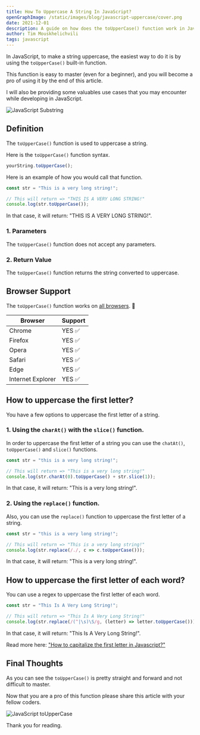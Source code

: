 ```yaml
---
title: How To Uppercase A String In JavaScript?
openGraphImage: /static/images/blog/javascript-uppercase/cover.png
date: 2021-12-01
description: A guide on how does the toUpperCase() function work in JavaScript? Definition + Examples.
author: Tim Mouskhelichvili
tags: javascript
---
```


In JavaScript, to make a string uppercase, the easiest way to do it is by using the `toUpperCase()` built-in function.

This function is easy to master (even for a beginner), and you will become a pro of using it by the end of this article.

I will also be providing some valuables use cases that you may encounter while developing in JavaScript.

![JavaScript Substring](/static/images/blog/javascript-uppercase/cover.png)

<Summary />

## Definition

The `toUpperCase()` function is used to uppercase a string.

Here is the `toUpperCase()` function syntax.

```javascript
yourString.toUpperCase();
```

Here is an example of how you would call that function.

```javascript
const str = "This is a very long string!";

// This will return => "THIS IS A VERY LONG STRING!"
console.log(str.toUpperCase());
```

In that case, it will return: "THIS IS A VERY LONG STRING!".

### 1. Parameters

The `toUpperCase()` function does not accept any parameters.

### 2. Return Value

The `toUpperCase()` function returns the string converted to uppercase.

## Browser Support

The `toUpperCase()` function works on [all browsers](https://caniuse.com/mdn-javascript_builtins_string_touppercase). 🥳

| Browser | Support |
| ------- | ------- |
| Chrome | YES ✅ |
| Firefox | YES ✅ |
| Opera | YES ✅ |
| Safari | YES ✅ |
| Edge | YES ✅ |
| Internet Explorer | YES ✅ |

## How to uppercase the first letter?

You have a few options to uppercase the first letter of a string.

### 1. Using the `charAt()` with the `slice()` function.

In order to uppercase the first letter of a string you can use the `chatAt()`, `toUpperCase()` and `slice()` functions.

```javascript
const str = "this is a very long string!";

// This will return => "This is a very long string!"
console.log(str.charAt(0).toUpperCase() + str.slice(1));
```

In that case, it will return: "This is a very long string!".

### 2. Using the `replace()` function.

Also, you can use the `replace()` function to uppercase the first letter of a string.

```javascript
const str = "this is a very long string!";

// This will return => "This is a very long string!"
console.log(str.replace(/./, c => c.toUpperCase()));
```

In that case, it will return: "This is a very long string!".

## How to uppercase the first letter of each word?

You can use a regex to uppercase the first letter of each word.

```javascript
const str = "This Is A Very Long String!";

// This will return => "This Is A Very Long String!"
console.log(str.replace(/(^|\s)\S/g, (letter) => letter.toUpperCase()));
```

In that case, it will return: "This Is A Very Long String!".

Read more here: ["How to capitalize the first letter in Javascript?"](/blog/javascript-capitalize-first-letter)

## Final Thoughts

As you can see the `toUpperCase()` is pretty straight and forward and not difficult to master.

Now that you are a pro of this function please share this article with your fellow coders.

![JavaScript toUpperCase](/static/images/blog/javascript-uppercase/1.jpg)

Thank you for reading.